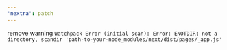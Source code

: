 ```yaml
---
'nextra': patch
---
```


remove warning `Watchpack Error (initial scan): Error: ENOTDIR: not a directory, scandir 'path-to-your-node_modules/next/dist/pages/_app.js'`
